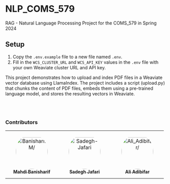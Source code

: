 

# NLP_COMS_579

RAG - Natural Language Processing Project for the COMS_579 in Spring 2024

## Setup
1. Copy the `.env.example` file to a new file named `.env`.
2. Fill in the `WCS_CLUSTER_URL` and `WCS_API_KEY` values in the `.env` file with your own Weaviate cluster URL and API key.



This project demonstrates how to upload and index PDF files in a Weaviate vector database using LlamaIndex. The project includes a script (upload.py) that chunks the content of PDF files, embeds them using a pre-trained language model, and stores the resulting vectors in Weaviate.


<br/>
<br/>

### Contributors

<table>
<tr>
    <td align="center" style="word-wrap: break-word; width: 150.0; height: 150.0">
        <a href=https://github.com/banisharifm>
            <img src=https://avatars.githubusercontent.com/u/41099498?v=4 width="100;"  style="border-radius:50%;align-items:center;justify-content:center;overflow:hidden;padding-top:10px" alt=BanisharifM/>
            <br />
            <sub style="font-size:14px"><b>Mahdi Banisharif</b></sub>
        </a>
    </td>
    <td align="center" style="word-wrap: break-word; width: 150.0; height: 150.0">
        <a href=https://github.com/Sadegh-Jafari>
            <img src=https://avatars.githubusercontent.com/u/155206906?v=4 width="100;"  style="border-radius:50%;align-items:center;justify-content:center;overflow:hidden;padding-top:10px" alt=Sadegh-Jafari Harrington/>
            <br />
            <sub style="font-size:14px"><b>Sadegh Jafari</b></sub>
        </a>
    </td>
    <td align="center" style="word-wrap: break-word; width: 150.0; height: 150.0">
        <a href=https://github.com/Ali-Deris>
            <img src=https://avatars.githubusercontent.com/u/161876358?v=4 width="100;"  style="border-radius:50%;align-items:center;justify-content:center;overflow:hidden;padding-top:10px" alt=Ali_Adibifar/>
            <br />
            <sub style="font-size:14px"><b>Ali Adibifar</b></sub>
        </a>
    </td>
</tr>
</table>
